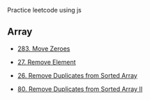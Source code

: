 Practice leetcode using js

## Array

-   [283. Move Zeroes](/0283.move-zeros/readme.md)

-   [27. Remove Element](/0027.remove-element/readme.md)

-   [26. Remove Duplicates from Sorted Array](/0026.remove-duplicates-from-sorted-array/readme.md)

-   [80. Remove Duplicates from Sorted Array II](/0080.remove-duplicates-from-sorted-array-2/readme.md)
